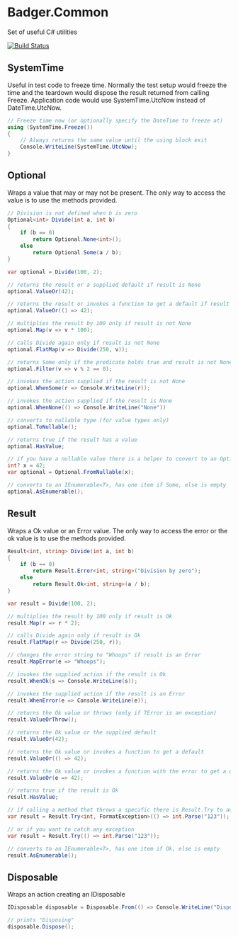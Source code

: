 # Badger.Common
Set of useful C# utilities

[![Build Status](https://travis-ci.org/timbarker/Badger.Common.svg?branch=master)](https://travis-ci.org/timbarker/Badger.Common)

## SystemTime

Useful in test code to freeze time. Normally the test setup would freeze the time and the teardown would dispose the result returned from calling Freeze. Application code would use SystemTime.UtcNow instead of DateTime.UtcNow.

```csharp
// Freeze time now (or optionally specify the DateTime to freeze at)
using (SystemTime.Freeze())
{
    // Always returns the same value until the using block exit
    Console.WriteLine(SystemTime.UtcNow); 
}
```

## Optional

Wraps a value that may or may not be present. The only way to access the value is to use the methods provided.

```csharp
// Division is not defined when b is zero
Optional<int> Divide(int a, int b)
{
    if (b == 0) 
        return Optional.None<int>();
    else 
        return Optional.Some(a / b);
}

var optional = Divide(100, 2);

// returns the result or a supplied default if result is None
optional.ValueOr(42); 

// returns the result or invokes a function to get a default if result is None
optional.ValueOr(() => 42);

// multiplies the result by 100 only if result is not None
optional.Map(v => v * 100); 

// calls Divide again only if result is not None
optional.FlatMap(v => Divide(250, v)); 

// returns Some only if the predicate holds true and result is not None, else it results None
optional.Filter(v => v % 2 == 0); 

// invokes the action supplied if the result is not None
optional.WhenSome(r => Console.WriteLine(r));

// invokes the action supplied if the result is None
optional.WhenNone(() => Console.WriteLine("None"))

// converts to nullable type (for value types only)
optional.ToNullable(); 

// returns true if the result has a value
optional.HasValue;

// if you have a nullable value there is a helper to convert to an Optional
int? x = 42;
var optional = Optional.FromNullable(x);

// converts to an IEnumerable<T>, has one item if Some, else is empty
optional.AsEnumerable();

```

## Result
Wraps a Ok value or an Error value. The only way to access the error or the ok value is to use the methods provided.

```csharp
Result<int, string> Divide(int a, int b)
{
    if (b == 0) 
        return Result.Error<int, string>("Division by zero");
    else 
        return Result.Ok<int, string>(a / b);
}

var result = Divide(100, 2);

// multiplies the result by 100 only if result is Ok
result.Map(r => r * 2);

// calls Divide again only if result is Ok
result.FlatMap(r => Divide(250, r));

// changes the error string to "Whoops" if result is an Error
result.MapError(e => "Whoops");

// invokes the supplied action if the result is Ok
result.WhenOk(s => Console.WriteLine(s));

// invokes the supplied action if the result is an Error
result.WhenError(e => Console.WriteLine(e));

// returns the Ok value or throws (only if TError is an exception)
result.ValueOrThrow();

// returns the Ok value or the supplied default
result.ValueOr(42);

// returns the Ok value or invokes a function to get a default
result.ValueOr(() => 42);

// returns the Ok value or invokes a function with the error to get a default 
result.ValueOr(e => 42);

// returns true if the result is Ok
result.HasValue;

// if calling a method that throws a specific there is Result.Try to automatically wrap the exception
var result = Result.Try<int, FormatException>(() => int.Parse("123"));

// or if you want to catch any exception
var result = Result.Try(() => int.Parse("123"));

// converts to an IEnumerable<T>, has one item if Ok, else is empty
result.AsEnumerable();
```

## Disposable

Wraps an action creating an IDisposable

```csharp
IDisposable disposable = Disposable.From(() => Console.WriteLine("Disposing"));

// prints "Disposing"
disposable.Dispose();
```
